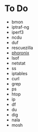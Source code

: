 # To Do
* bmon
* iptraf-ng
* iperf3
* ncdu
* duf
* rescuezilla
* [phoronix](https://www.phoronix-test-suite.com/)
* lsof
* netstat
* ss
* iptables
* curl
* grep
* ps
* htop
* ip
* df
* du
* dig
* nala
* mosh
